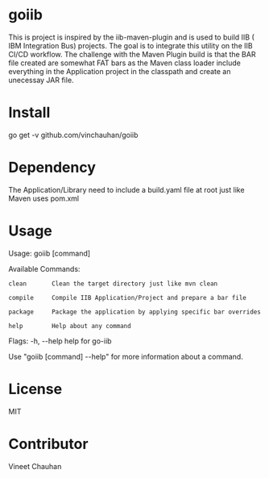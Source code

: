 # goiib

This is project is inspired by the iib-maven-plugin and is used to build IIB ( IBM Integration Bus) projects. The goal is to integrate this utility on the IIB CI/CD workflow. The challenge with the Maven Plugin build is that the BAR file created are somewhat FAT bars as the Maven class loader include everything in the Application project in the classpath and create an unecessay JAR file.

# Install

go get -v github.com/vinchauhan/goiib

# Dependency

The Application/Library need to include a build.yaml file at root just like Maven uses pom.xml

# Usage

Usage:
  goiib [command]

Available Commands:

`clean       Clean the target directory just like mvn clean`

`compile     Compile IIB Application/Project and prepare a bar file`

`package     Package the application by applying specific bar overrides`

`help        Help about any command`

Flags:
  -h, --help   help for go-iib

Use "goiib [command] --help" for more information about a command.

# License

MIT

# Contributor

Vineet Chauhan

